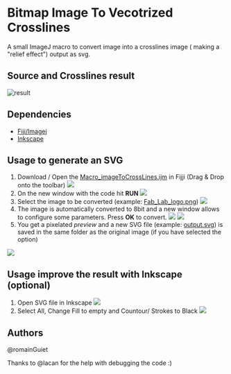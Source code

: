 # Bitmap Image To Vecotrized Crosslines

A small ImageJ macro to convert image into a crosslines image ( making a "relief effect") output as svg.

## Source and Crosslines result
![result](doc/img/result.png)


## Dependencies

- [Fiji/Imagej](http://imagej.net/Fiji/Downloads)
- [Inkscape](https://inkscape.org/)

## Usage to generate an SVG

1. Download / Open the [Macro_imageToCrossLines.ijm](src/Macro_imageToCrossLines.ijm) in Fijji (Drag & Drop onto the toolbar)
  ![](doc/img/toolbar.jpg)
2. On the new window with the code hit **RUN**
  ![](doc/img/script.jpg)
3. Select the image to be converted (example: [Fab_Lab_logo.png](sample/Fab_Lab_logo.png))
  ![](doc/img/select_image.jpg)
4. The image is automatically converted to 8bit and a new window allows to configure some parameters.
  Press **OK** to convert.
  ![](doc/img/grayscale.jpg)
  ![](doc/img/crossline_generator.jpg)
5. You get a pixelated *preview* and a new SVG file (example: [output.svg](sample/output.svg)) is saved in the same folder as the original image (if you have selected the option)

  ![](doc/img/preview.jpg)

## Usage improve the result with Inkscape (optional)

1. Open SVG file in Inkscape
  ![](doc/img/inkscape_before.jpg)
2. Select All, Change Fill to empty and Countour/ Strokes to Black
  ![](doc/img/inkscape_result.jpg)


## Authors
@romainGuiet

Thanks to @lacan for the help with debugging the code :)